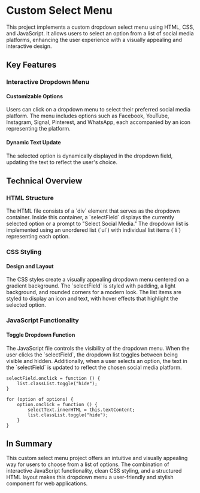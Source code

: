 # Custom Select Menu
This project implements a custom dropdown select menu using HTML, CSS, and JavaScript. It allows users to select an option from a list of social media platforms, enhancing the user experience with a visually appealing and interactive design.

<h2>Key Features</h2>
<h3>Interactive Dropdown Menu</h3>
<h4>Customizable Options</h4>
Users can click on a dropdown menu to select their preferred social media platform. The menu includes options such as Facebook, YouTube, Instagram, Signal, Pinterest, and WhatsApp, each accompanied by an icon representing the platform. 
<h4>Dynamic Text Update</h4>
The selected option is dynamically displayed in the dropdown field, updating the text to reflect the user's choice. 
<h2>Technical Overview</h2>
<h3>HTML Structure</h3>
The HTML file consists of a `div` element that serves as the dropdown container. Inside this container, a `selectField` displays the currently selected option or a prompt to "Select Social Media." The dropdown list is implemented using an unordered list (`ul`) with individual list items (`li`) representing each option. 
<h3>CSS Styling</h3>
<h4>Design and Layout</h4>
The CSS styles create a visually appealing dropdown menu centered on a gradient background. The `selectField` is styled with padding, a light background, and rounded corners for a modern look. The list items are styled to display an icon and text, with hover effects that highlight the selected option. 
<h3>JavaScript Functionality</h3>
<h4>Toggle Dropdown Function</h4>
The JavaScript file controls the visibility of the dropdown menu. When the user clicks the `selectField`, the dropdown list toggles between being visible and hidden. Additionally, when a user selects an option, the text in the `selectField` is updated to reflect the chosen social media platform.

    selectField.onclick = function () {
        list.classList.toggle("hide");
    }
    
    for (option of options) {
        option.onclick = function () {
            selectText.innerHTML = this.textContent;
            list.classList.toggle("hide");
        }
    }

<h2>In Summary</h2>
This custom select menu project offers an intuitive and visually appealing way for users to choose from a list of options. The combination of interactive JavaScript functionality, clean CSS styling, and a structured HTML layout makes this dropdown menu a user-friendly and stylish component for web applications.
